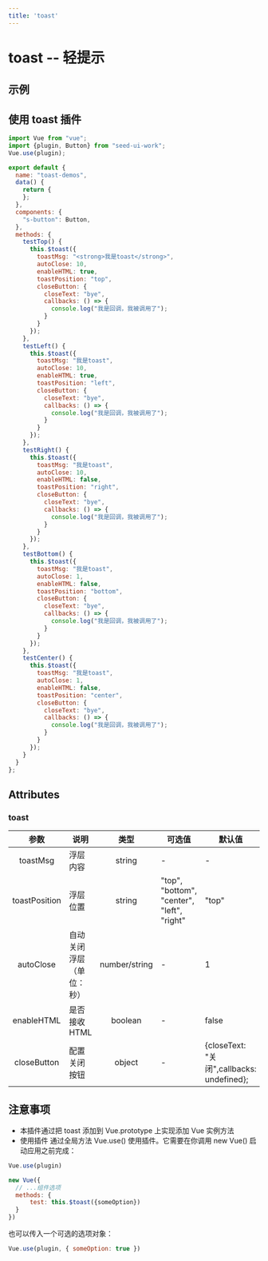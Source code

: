 ```yaml
---
title: 'toast'
---
```

# toast -- 轻提示
## 示例
<ClientOnly>
<toast-demos/>
</ClientOnly>

## 使用 toast 插件
```js
import Vue from "vue";
import {plugin, Button} from "seed-ui-work";
Vue.use(plugin);

export default {
  name: "toast-demos",
  data() {
    return {
    };
  },
  components: {
    "s-button": Button,
  },
  methods: {
    testTop() {
      this.$toast({
        toastMsg: "<strong>我是toast</strong>",
        autoClose: 10,
        enableHTML: true,
        toastPosition: "top",
        closeButton: {
          closeText: "bye",
          callbacks: () => {
            console.log("我是回调，我被调用了");
          }
        }
      });
    },
    testLeft() {
      this.$toast({
        toastMsg: "我是toast",
        autoClose: 10,
        enableHTML: true,
        toastPosition: "left",
        closeButton: {
          closeText: "bye",
          callbacks: () => {
            console.log("我是回调，我被调用了");
          }
        }
      });
    },
    testRight() {
      this.$toast({
        toastMsg: "我是toast",
        autoClose: 10,
        enableHTML: false,
        toastPosition: "right",
        closeButton: {
          closeText: "bye",
          callbacks: () => {
            console.log("我是回调，我被调用了");
          }
        }
      });
    },
    testBottom() {
      this.$toast({
        toastMsg: "我是toast",
        autoClose: 1,
        enableHTML: false,
        toastPosition: "bottom",
        closeButton: {
          closeText: "bye",
          callbacks: () => {
            console.log("我是回调，我被调用了");
          }
        }
      });
    },
    testCenter() {
      this.$toast({
        toastMsg: "我是toast",
        autoClose: 1,
        enableHTML: false,
        toastPosition: "center",
        closeButton: {
          closeText: "bye",
          callbacks: () => {
            console.log("我是回调，我被调用了");
          }
        }
      });
    }
  }
};
```
## Attributes
### toast

|     参数      | 说明                     |     类型      | 可选值                                     |                  默认值                   |
|:-------------:|--------------------------|:-------------:|--------------------------------------------|-----------------------------------------|
|   toastMsg    | 浮层内容                 |    string     | -                                          |                     -                     |
| toastPosition | 浮层位置                 |    string     | "top", "bottom", "center", "left", "right" |                   "top"                   |
|   autoClose   | 自动关闭浮层（单位：秒） | number/string | -                                          |                     1                     |
|  enableHTML   | 是否接收 HTML            |    boolean    | -                                          |                   false                   |
|  closeButton  | 配置关闭按钮             |    object     | -                                          | {closeText: "关闭",callbacks: undefined}; |

## 注意事项
* 本插件通过把 toast 添加到 Vue.prototype 上实现添加 Vue 实例方法
* 使用插件
通过全局方法 Vue.use() 使用插件。它需要在你调用 new Vue() 启动应用之前完成：
```js
Vue.use(plugin)

new Vue({
  // ...组件选项
  methods: {
      test: this.$toast({someOption})
  }
})
```
也可以传入一个可选的选项对象：
```js
Vue.use(plugin, { someOption: true })
```